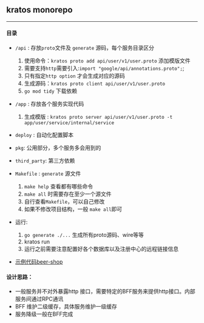 ## kratos monorepo
---

#### 目录

* `/api` : 存放`proto`文件及 `generate` 源码，每个服务目录区分
    1. 使用命令：`kratos proto add api/user/v1/user.proto` 添加模版文件
    2. 需要支持`http`需要引入:`import "google/api/annotations.proto";`;
    3. 只有指定`http option` 才会生成对应的源码
    4. 生成源码：`kratos proto client api/user/v1/user.proto`
    5. `go mod tidy` 下载依赖 


* `/app` : 存放各个服务实现代码
    1. 生成模版 : `kratos proto server api/user/v1/user.proto -t app/user/service/internal/service`

* `deploy` : 自动化配置脚本


* `pkg`: 公用部分，多个服务多会用到的


* `third_party`: 第三方依赖

* `Makefile` : `generate` 源文件
    1.  `make help` 查看都有哪些命令
    2. `make all` 时需要存在至少一个源文件
    3. 自行查看`Makefile`，可以自己修改
    4. 如果不修改项目结构，一般 `make all`即可

* 运行:
    1. `go generate ./...` 生成所有proto源码、wire等等
    2. kratos run
    3. 运行之前需要注意配置好各个数据库以及注册中心的远程链接信息

* [示例代码beer-shop](https://go-kratos.github.io/beer-shop/#/design)

#### 设计思路：
* 一般服务并不对外暴露http 接口，需要特定的BFF服务来提供http接口。内部服务间通过RPC通讯
* BFF 维护二级缓存，具体服务维护一级缓存
* 服务降级一般在BFF完成
